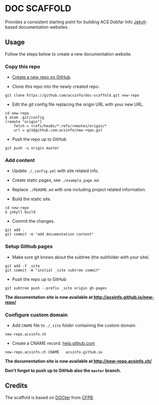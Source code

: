 # DOC SCAFFOLD

Provides a consistent starting point for building ACS Dobfar Info [Jekyll](https://jekyllrb.com/)-based documentation websites.

## Usage
Follow the steps below to create a new documentation website.

### Copy this repo

- [Create a new repo on GitHub](https://github.com/new).

- Clone this repo into the newly created repo. 

```
git clone https://github.com/acsinfo/doc-scaffold.git new-repo
```

- Edit the git config file replacing the origin URL with your new URL.

```
cd new-repo
$ atom .git/config
[remote "origin"]
    fetch = +refs/heads/*:refs/remotes/origin/*
    url = git@github.com:acsinfo/new-repo.git
```

- Push the repo up to GitHub 

``` 
git push -u origin master
```

### Add content
- Update `./_config.yml` with site related info.

- Create static pages, see `./example_page.md`.

- Replace `./README.md` with one including project related information.

- Build the static site.

```
cd new-repo
$ jekyll build
```

- Commit the changes.

```
git add .
git commit -m "add documentation content" 
```

### Setup Github pages
- Make sure git knows about the subtree (the subfolder with your site). 

```
git add -f _site
git commit -m "initial _site subtree commit"
```

- Push the repo up to GitHub 

```
git subtree push --prefix _site origin gh-pages
```


**The documentation site is now available at http://acsinfo.github.io/new-repo/**

### Configure custom domain

- Add `CNAME` file to `./_site` folder containing the custom domain. 

``` 
new-repo.acsinfo.ch
```

- Create a CNAME record. [help.github.com](https://help.github.com/articles/tips-for-configuring-a-cname-record-with-your-dns-provider/)

```
new-repo.acsinfo.ch CNAME   acsinfo.github.io
```
**The documentation site is now available at http://new-repo.acsinfo.ch/**



**Don't forget to push up to GitHub also the `master` branch.**

## Credits

The scaffold is based on [DOCter](https://github.com/cfpb/docter/) from [CFPB](http://cfpb.github.io/).
